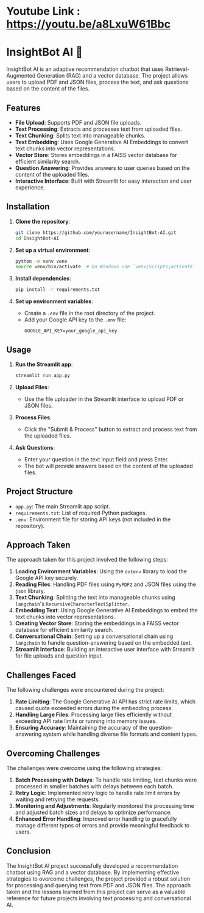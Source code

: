 # Youtube Link : https://youtu.be/a8LxuW61Bbc

# InsightBot AI 🤖

InsightBot AI is an adaptive recommendation chatbot that uses Retrieval-Augmented Generation (RAG) and a vector database. The project allows users to upload PDF and JSON files, process the text, and ask questions based on the content of the files.

## Features

- **File Upload**: Supports PDF and JSON file uploads.
- **Text Processing**: Extracts and processes text from uploaded files.
- **Text Chunking**: Splits text into manageable chunks.
- **Text Embedding**: Uses Google Generative AI Embeddings to convert text chunks into vector representations.
- **Vector Store**: Stores embeddings in a FAISS vector database for efficient similarity search.
- **Question Answering**: Provides answers to user queries based on the content of the uploaded files.
- **Interactive Interface**: Built with Streamlit for easy interaction and user experience.

## Installation

1. **Clone the repository**:
    ```bash
    git clone https://github.com/yourusername/InsightBot-AI.git
    cd InsightBot-AI
    ```

2. **Set up a virtual environment**:
    ```bash
    python -m venv venv
    source venv/bin/activate  # On Windows use `venv\Scripts\activate`
    ```

3. **Install dependencies**:
    ```bash
    pip install -r requirements.txt
    ```

4. **Set up environment variables**:
    - Create a `.env` file in the root directory of the project.
    - Add your Google API key to the `.env` file:
        ```
        GOOGLE_API_KEY=your_google_api_key
        ```

## Usage

1. **Run the Streamlit app**:
    ```bash
    streamlit run app.py
    ```

2. **Upload Files**:
    - Use the file uploader in the Streamlit interface to upload PDF or JSON files.

3. **Process Files**:
    - Click the "Submit & Process" button to extract and process text from the uploaded files.

4. **Ask Questions**:
    - Enter your question in the text input field and press Enter.
    - The bot will provide answers based on the content of the uploaded files.

## Project Structure

- `app.py`: The main Streamlit app script.
- `requirements.txt`: List of required Python packages.
- `.env`: Environment file for storing API keys (not included in the repository).

## Approach Taken

The approach taken for this project involved the following steps:
1. **Loading Environment Variables**: Using the `dotenv` library to load the Google API key securely.
2. **Reading Files**: Handling PDF files using `PyPDF2` and JSON files using the `json` library.
3. **Text Chunking**: Splitting the text into manageable chunks using `langchain`'s `RecursiveCharacterTextSplitter`.
4. **Embedding Text**: Using Google Generative AI Embeddings to embed the text chunks into vector representations.
5. **Creating Vector Store**: Storing the embeddings in a FAISS vector database for efficient similarity search.
6. **Conversational Chain**: Setting up a conversational chain using `langchain` to handle question-answering based on the embedded text.
7. **Streamlit Interface**: Building an interactive user interface with Streamlit for file uploads and question input.

## Challenges Faced

The following challenges were encountered during the project:
1. **Rate Limiting**: The Google Generative AI API has strict rate limits, which caused quota exceeded errors during the embedding process.
2. **Handling Large Files**: Processing large files efficiently without exceeding API rate limits or running into memory issues.
3. **Ensuring Accuracy**: Maintaining the accuracy of the question-answering system while handling diverse file formats and content types.

## Overcoming Challenges

The challenges were overcome using the following strategies:
1. **Batch Processing with Delays**: To handle rate limiting, text chunks were processed in smaller batches with delays between each batch.
2. **Retry Logic**: Implemented retry logic to handle rate limit errors by waiting and retrying the requests.
3. **Monitoring and Adjustments**: Regularly monitored the processing time and adjusted batch sizes and delays to optimize performance.
4. **Enhanced Error Handling**: Improved error handling to gracefully manage different types of errors and provide meaningful feedback to users.

## Conclusion

The InsightBot AI project successfully developed a recommendation chatbot using RAG and a vector database. By implementing effective strategies to overcome challenges, the project provided a robust solution for processing and querying text from PDF and JSON files. The approach taken and the lessons learned from this project can serve as a valuable reference for future projects involving text processing and conversational AI.
